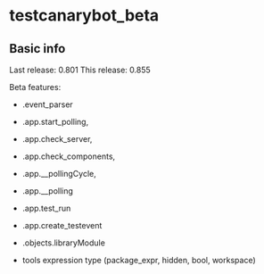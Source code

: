# testcanarybot_beta
 
## Basic info
Last release: 0.801
This release: 0.855

Beta features: 
 - .event_parser
 - .app.start_polling,
 - .app.check_server,
 - .app.check_components,
 - .app.__pollingCycle,
 - .app.__polling
 - .app.test_run
 - .app.create_testevent
 - .objects.libraryModule
 
 - tools expression type (package_expr, hidden, bool, workspace)
